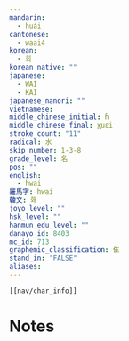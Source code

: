 ```yaml
---
mandarin:
  - huái
cantonese:
  - waai4
korean:
  - 회
korean_native: ""
japanese:
  - WAI
  - KAI
japanese_nanori: ""
vietnamese:
middle_chinese_initial: ɦ
middle_chinese_final: ɣuɛi
stroke_count: "11"
radical: 水
skip_number: 1-3-8
grade_level: 名
pos: ""
english:
  - hwai
羅馬字: hwai
韓文: 홰
joyo_level: ""
hsk_level: ""
hanmun_edu_level: ""
danayo_id: 8403
mc_id: 713
graphemic_classification: 隹
stand_in: "FALSE"
aliases:
---
```

```meta-bind-embed
[[nav/char_info]]
```

# Notes
